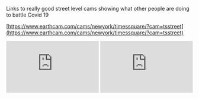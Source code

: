 

Links to really good street level cams showing what other people are doing to battle Covid 19



[https://www.earthcam.com/cams/newyork/timessquare/?cam=tsstreet](https://www.earthcam.com/cams/newyork/timessquare/?cam=tsstreet)











        
 <iframe width="250" height="140" src="https://www.earthcam.com/cams/newyork/timessquare/?cam=tsstreet" frameborder="0" allow="autoplay; encrypted-media" allowfullscreen></iframe>



        
 <iframe width="250" height="140" src="https://www.youtube.com/embed/KgYr4IKcydE" frameborder="0" allow="autoplay; encrypted-media" allowfullscreen></iframe>





